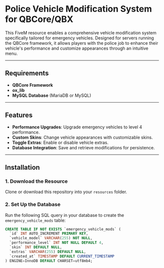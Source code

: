 # Police Vehicle Modification System for QBCore/QBX

This FiveM resource enables a comprehensive vehicle modification system specifically tailored for emergency vehicles. Designed for servers running the QBCore framework, it allows players with the police job to enhance their vehicle's performance and customize appearances through an intuitive menu.

---

## Requirements

- **QBCore Framework**
- **ox_lib**
- **MySQL Database** (MariaDB or MySQL)

---

## Features

- **Performance Upgrades**: Upgrade emergency vehicles to level 4 performance.
- **Custom Skins**: Change vehicle appearances with customizable skins.
- **Toggle Extras**: Enable or disable vehicle extras.
- **Database Integration**: Save and retrieve modifications for persistence.

---

## Installation

### 1. Download the Resource
Clone or download this repository into your `resources` folder.

### 2. Set Up the Database
Run the following SQL query in your database to create the `emergency_vehicle_mods` table:

```sql
CREATE TABLE IF NOT EXISTS `emergency_vehicle_mods` (
  `id` INT AUTO_INCREMENT PRIMARY KEY,
  `vehicle_model` VARCHAR(255) NOT NULL,
  `performance_level` INT NOT NULL DEFAULT 4,
  `skin` INT DEFAULT NULL,
  `extras` VARCHAR(255) DEFAULT NULL,
  `created_at` TIMESTAMP DEFAULT CURRENT_TIMESTAMP
) ENGINE=InnoDB DEFAULT CHARSET=utf8mb4;
